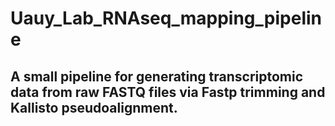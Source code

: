 # Uauy_Lab_RNAseq_mapping_pipeline
## A small pipeline for generating transcriptomic data from raw FASTQ files via Fastp trimming and Kallisto pseudoalignment.

